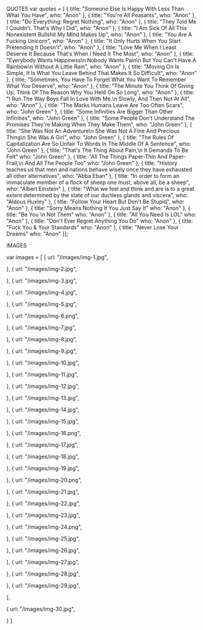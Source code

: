 QUOTES
var quotes = [
  {
  title: "Someone Else Is Happy With Less Than What You Have",
  who: "Anon"
  },
  {
  title: "You're All Peasants",
  who: "Anon"
  },
  {
  title: "Do Everything: Regret Nothing",
  who: "Anon"
  },
  {
  title: "They Told Me I Couldn't. That's Why I Did",
  who: "Anon"
  },
  {
  title: "I Am Sick Of All This Nonexistent Bullshit My Mind Makes Up",
  who: "Anon"
  },
  {
  title: "You Are A Fucking Unicorn",
  who: "Anon"
  },
  {
  title: "It Only Hurts When You Start Pretending It Doesn't",
  who: "Anon"
  },
  {
  title: "Love Me When I Least Deserve It Because That's When I Need It The Most",
  who: "Anon"
  },
  {
  title: "Everybody Wants Happiness\n Nobody Wants Pain\n But You Can't Have A Rainbow\n Without A Little Rain",
  who: "Anon"
  },
  {
  title: "Moving On Is Simple, It Is What You Leave Behind That Makes It So Difficult",
  who: "Anon"
  },
  {
  title: "Sometimes, You Have To Forget What You Want To Remember What You Deserve",
  who: "Anon"
  },
  {
  title: "The Minute You Think Of Giving Up, Think Of The Reason Why You Held On So Long",
  who: "Anon"
  },
  {
  title: "I Run The Way Boys Fall In Love With Me.\n Slowly, And Then Not At All",
  who: "Anon"
  },
  {
  title: "The Marks Humans Leave Are Too Often Scars",
  who: "John Green"
  },
  {
  title: "Some Infinities Are Bigger Than Other Infinities",
  who: "John Green"
  },
  {
  title: "Some People Don't Understand The Promises They're Making When They Make Them",
  who: "John Green"
  },
  {
  title: "She Was Not An Adventure\n She Was Not A Fine And Precious Thing\n She Was A Girl",
  who: "John Green"
  },
  {
  title: "The Rules Of Capitalization Are So Unfair To Words In The Middle Of A Sentence",
  who: "John Green"
  },
  {
  title: "That's The Thing About Pain,\n It Demands To Be Felt"
  who: "John Green"
  },
  {
  title: "All The Things Paper-Thin And Paper-Frail,\n And All The People Too"
  who: "John Green"
  },
  {
  title: "History teaches us that men and nations behave wisely once they have exhausted all other alternatives",
  who: "Abba Eban"
  },
  {
  title: "In order to form an immaculate member of a flock of sheep one must, above all, be a sheep",
  who: "Albert Einstein"
  },
  {
  title: "What we feel and think and are is to a great extent determined by the state of our ductless glands and viscera",
  who: "Aldous Huxley"
  },
  {
  title: "Follow Your Heart But Don't Be Stupid",
  who: "Anon"
  },
  {
  title: "Sorry Means Nothing If You Just Say It"
  who: "Anon"
  },
  {
  title: "Be You \n Not Them"
  who: "Anon"
  },
  {
  title: "All You Need Is LOL"
  who: "Anon"
  },
  {
  title: "Don't Ever Regret Anything You Do"
  who: "Anon"
  },
  {
  title: "Fuck You & Your Standards"
  who: "Anon"
  },
  {
  title: "Never Lose Your Dreams"
  who: "Anon"
}];




IMAGES

var images = [
  { url: "/images/img-1.jpg",

  },
  { url: "/images/img-2.jpg",

  },
  { url: "/images/img-3.jpg",

  },
  { url: "/images/img-4.jpg",

  },
  { url: "/images/img-5.jpg",

  },
  { url: "/images/img-6.png",

  },
  { url: "/images/img-7.jpg",

  },
  { url: "/images/img-8.jpg",

  },
  { url: "/images/img-9.jpg",

  },
  { url: "/images/img-10.jpg",

  },
  { url: "/images/img-11.jpg",

  },
  { url: "/images/img-12.jpg",

  },
  { url: "/images/img-13.jpg",

  },
  { url: "/images/img-14.jpg",

  },
  { url: "/images/img-15.jpg",

  },
  { url: "/images/img-16.png",

  },
  { url: "/images/img-17.jpg",

  },
  { url: "/images/img-18.jpg",

  },
  { url: "/images/img-19.jpg",

  },
  { url: "/images/img-20.png",

  },
  { url: "/images/img-21.jpg",

  },
  { url: "/images/img-22.jpg",

  },
  { url: "/images/img-23.jpg",

  },
  { url: "/images/img-24.png",

  },
  { url: "/images/img-25.jpg",

  },
  { url: "/images/img-26.jpg",

  },
  { url: "/images/img-27.jpg",

  },
  { url: "/images/img-28.jpg",

  },
  { url: "/images/img-29.jpg",

  },

  { url: "/images/img-30.jpg",

  }
]
